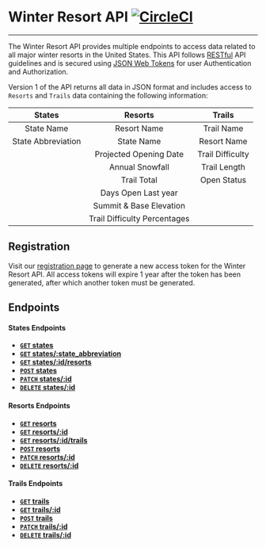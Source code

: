 # Winter Resort API [![CircleCI](https://circleci.com/gh/dstock48/byo-backend.svg?style=svg)](https://circleci.com/gh/dstock48/byo-backend)
---
The Winter Resort API provides multiple endpoints to access data related to all major winter resorts in the United States. This API follows [RESTful](https://en.wikipedia.org/wiki/Representational_state_transfer) API guidelines and is secured using [JSON Web Tokens](https://jwt.io/) for user Authentication and Authorization.

Version 1 of the API returns all data in JSON format and includes access to `Resorts` and `Trails` data containing the following information:

| States               | Resorts                      | Trails           |
| :------------------: | :--------------------------: | :--------------: |
| State Name           | Resort Name                  | Trail Name       |
| State Abbreviation   | State Name                   | Resort Name      |
|                      | Projected Opening Date       | Trail Difficulty |
|                      | Annual Snowfall              | Trail Length     |
|                      | Trail Total                  | Open Status      |
|                      | Days Open Last year          |                  |
|                      | Summit & Base Elevation      |                  |
|                      | Trail Difficulty Percentages |                  |

## Registration
Visit our [registration page](https://winter-resort-api.herokuapp.com/) to generate a new access token for the Winter Resort API. All access tokens will expire 1 year after the token has been generated, after which another token must be generated.

## Endpoints

#### States Endpoints

- **[`GET` states](https://github.com/dstock48/byo-backend/blob/documentation/documentation/endpoints/states/GET_states.md)**
- **[`GET` states/:state_abbreviation](https://github.com/dstock48/byo-backend/blob/documentation/documentation/endpoints/states/GET_states_state_abbreviation.md)**
- **[`GET` states/:id/resorts](https://github.com/dstock48/byo-backend/blob/documentation/documentation/endpoints/states/GET_states_id_resorts.md)**
- **[`POST` states](https://github.com/dstock48/byo-backend/blob/documentation/documentation/endpoints/states/POST_states.md)**
- **[`PATCH` states/:id](https://github.com/dstock48/byo-backend/blob/documentation/documentation/endpoints/states/PATCH_states_id.md)**
- **[`DELETE` states/:id](https://github.com/dstock48/byo-backend/blob/documentation/documentation/endpoints/states/DELETE_states_id.md)**

#### Resorts Endpoints

- **[`GET` resorts](https://github.com/dstock48/byo-backend/blob/documentation/documentation/endpoints/resorts/GET_resorts.md)**
- **[`GET` resorts/:id](https://github.com/dstock48/byo-backend/blob/documentation/documentation/endpoints/resorts/GET_resorts_id.md)**
- **[`GET` resorts/:id/trails](https://github.com/dstock48/byo-backend/blob/documentation/documentation/endpoints/resorts/GET_resorts_id_trails.md)**
- **[`POST` resorts](https://github.com/dstock48/byo-backend/blob/documentation/documentation/endpoints/resorts/POST_resorts.md)**
- **[`PATCH` resorts/:id](https://github.com/dstock48/byo-backend/blob/documentation/documentation/endpoints/resorts/PATCH_resorts_id.md)**
- **[`DELETE` resorts/:id](https://github.com/dstock48/byo-backend/blob/documentation/documentation/endpoints/resorts/DELETE_resorts_id.md)**

#### Trails Endpoints

- **[`GET` trails](https://github.com/dstock48/byo-backend/blob/documentation/documentation/endpoints/trails/GET_trails.md)**
- **[`GET` trails/:id](https://github.com/dstock48/byo-backend/blob/documentation/documentation/endpoints/trails/GET_trails_id.md)**
- **[`POST` trails](https://github.com/dstock48/byo-backend/blob/documentation/documentation/endpoints/trails/POST_trails.md)**
- **[`PATCH` trails/:id](https://github.com/dstock48/byo-backend/blob/documentation/documentation/endpoints/trails/PATCH_trails_id.md)**
- **[`DELETE` trails/:id](https://github.com/dstock48/byo-backend/blob/documentation/documentation/endpoints/trails/DELETE_trails_id.md)**
